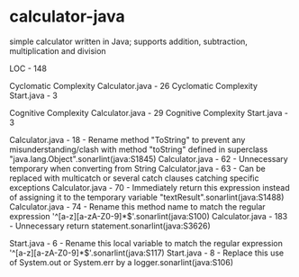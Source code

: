 # calculator-java
simple calculator written in Java; supports addition, subtraction, multiplication and division

LOC - 148



Cyclomatic Complexity Calculator.java - 26
Cyclomatic Complexity Start.java - 3



Cognitive Complexity Calculator.java - 29
Cognitive Complexity Start.java - 3



Calculator.java - 18 - Rename method "ToString" to prevent any misunderstanding/clash with method "toString" defined in superclass "java.lang.Object".sonarlint(java:S1845)
Calculator.java - 62 - Unnecessary temporary when converting from String
Calculator.java - 63 - Can be replaced with multicatch or several catch clauses catching specific exceptions
Calculator.java - 70 - Immediately return this expression instead of assigning it to the temporary variable "textResult".sonarlint(java:S1488)
Calculator.java - 74 - Rename this method name to match the regular expression '^[a-z][a-zA-Z0-9]*$'.sonarlint(java:S100)
Calculator.java - 183 - Unnecessary return statement.sonarlint(java:S3626)

Start.java - 6 - Rename this local variable to match the regular expression '^[a-z][a-zA-Z0-9]*$'.sonarlint(java:S117)
Start.java - 8 - Replace this use of System.out or System.err by a logger.sonarlint(java:S106)


